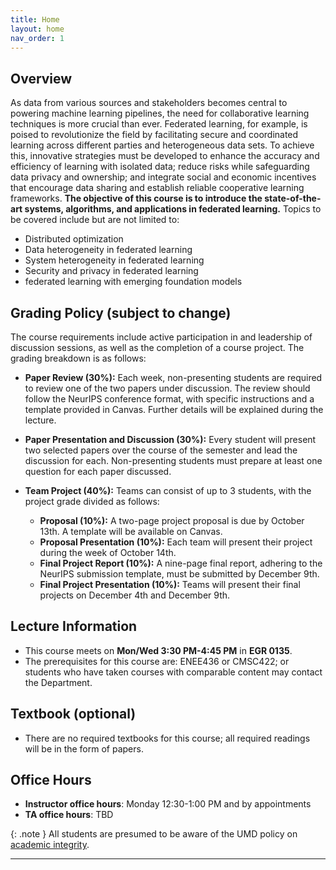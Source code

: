 ```yaml
---
title: Home
layout: home
nav_order: 1
---
```


## Overview
As data from various sources and stakeholders becomes central to powering machine learning pipelines, the need for collaborative learning techniques is more crucial than ever. Federated learning, for example, is poised to revolutionize the field by facilitating secure and coordinated learning across different parties and heterogeneous data sets. To achieve this, innovative strategies must be developed to enhance the accuracy and efficiency of learning with isolated data; reduce risks while safeguarding data privacy and ownership; and integrate social and economic incentives that encourage data sharing and establish reliable cooperative learning frameworks.
**The objective of this course is to introduce the state-of-the-art systems, algorithms, and applications in federated learning.** Topics to be covered include but are not limited to:
- Distributed optimization
- Data heterogeneity in federated learning
- System heterogeneity in federated learning
- Security and privacy in federated learning
- federated learning with emerging foundation models

## Grading Policy (subject to change)

The course requirements include active participation in and leadership of discussion sessions, as well as the completion of a course project. The grading breakdown is as follows:

- **Paper Review (30%):** Each week, non-presenting students are required to review one of the two papers under discussion. The review should follow the NeurIPS conference format, with specific instructions and a template provided in Canvas. Further details will be explained during the lecture.

- **Paper Presentation and Discussion (30%):** Every student will present two selected papers over the course of the semester and lead the discussion for each. Non-presenting students must prepare at least one question for each paper discussed.

- **Team Project (40%):** Teams can consist of up to 3 students, with the project grade divided as follows:
  - **Proposal (10%):** A two-page project proposal is due by October 13th. A template will be available on Canvas.
  - **Proposal Presentation (10%):** Each team will present their project during the week of October 14th.
  - **Final Project Report (10%):** A nine-page final report, adhering to the NeurIPS submission template, must be submitted by December 9th.
  - **Final Project Presentation (10%):** Teams will present their final projects on December 4th and December 9th.



## Lecture Information
* This course meets on **Mon/Wed 3:30 PM-4:45 PM** in **EGR 0135**.
* The prerequisites for this course are: ENEE436 or CMSC422; or students who have taken courses with comparable content may contact the Department.
<!-- * The TA for this course is: Russell Chiu (rchiu@umd.edu), Rutledge Detyens (rdetyens@umd.edu) -->

## Textbook (optional)
* There are no required textbooks for this course; all required readings will be in the form of papers.

## Office Hours
* **Instructor office hours**: Monday 12:30-1:00 PM and by appointments
* **TA office hours**: TBD

{: .note }
All students are presumed to be aware of the UMD policy on [academic integrity](https://academiccatalog.umd.edu/undergraduate/registration-academic-requirements-regulations/academic-integrity-student-conduct-codes/).


----

